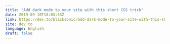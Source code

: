 ```yaml
---
title: "Add dark mode to your site with this short CSS trick"
date: 2019-09-10T18:03:53Z
link: https://dev.to/blacksonic/add-dark-mode-to-your-site-with-this-short-css-trick-1g7b?utm_medium=RSS&utm_source=news.12bit.vn
site: dev.to
language: English
draft: false
---
```

